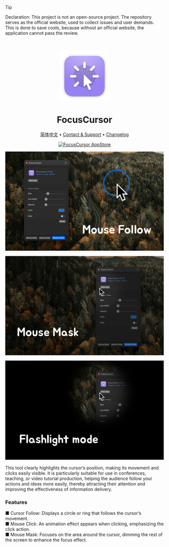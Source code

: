 <!--idoc:ignore:start-->
> [!TIP]
> Declaration: This project is not an open-source project. The repository serves as the official website, used to collect issues and user demands. This is done to save costs, because without an official website, the application cannot pass the review.
<!--idoc:ignore:end-->

<div align="center">
  <br />
  <br />
  <img src="./assets/logo.png" width="160" height="160">
  <h1>
    FocusCursor
  </h1>
  <!--rehype:style=border: 0;-->
  <p>
    <a href="./README.zh.md">简体中文</a> • 
    <a target="_blank" href="https://github.com/jaywcjlove/focus-cursor/issues/new?template=bug_report.yml">Contact & Support</a> • 
    <a href="https://github.com/jaywcjlove/focus-cursor/releases">Changelog</a>
  </p>
  <p>
    <a target="_blank" href="https://apps.apple.com/app/FocusCursor/6743495172" title="FocusCursor for macOS">
      <img alt="FocusCursor AppStore" src="https://jaywcjlove.github.io/sb/download/macos.svg" height="51">
    </a>
  </p>
</div>

![FocusCursor 1](./assets/screenshots-1.jpg)

![FocusCursor 2](./assets/screenshots-2.jpg)

![FocusCursor 3](./assets/screenshots-3.jpg)

This tool clearly highlights the cursor’s position, making its movement and clicks easily visible. It is particularly suitable for use in conferences, teaching, or video tutorial production, helping the audience follow your actions and ideas more easily, thereby attracting their attention and improving the effectiveness of information delivery.

### Features

■ Cursor Follow: Displays a circle or ring that follows the cursor’s movement.  
■ Mouse Click: An animation effect appears when clicking, emphasizing the click action.  
■ Mouse Mask: Focuses on the area around the cursor, dimming the rest of the screen to enhance the focus effect.  
